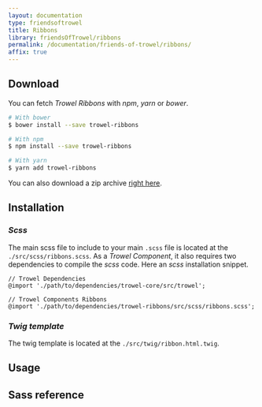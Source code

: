```yaml
---
layout: documentation
type: friendsoftrowel
title: Ribbons
library: friendsOfTrowel/ribbons
permalink: /documentation/friends-of-trowel/ribbons/
affix: true
---
```


## Download

You can fetch *Trowel Ribbons* with *npm*, *yarn* or *bower*.

```bash
# With bower
$ bower install --save trowel-ribbons

# With npm
$ npm install --save trowel-ribbons

# With yarn
$ yarn add trowel-ribbons
```

You can also download a zip archive [right here](https://github.com/FriendsOfTrowel/Ribbons/archive/master.zip).


## Installation

### *Scss*
The main scss file to include to your main `.scss` file is located at the `./src/scss/ribbons.scss`. As a *Trowel Component*, it also requires two dependencies to compile the *scss* code. Here an *scss* installation snippet.

```
// Trowel Dependencies
@import './path/to/dependencies/trowel-core/src/trowel';

// Trowel Components Ribbons
@import './path/to/dependencies/trowel-ribbons/src/scss/ribbons.scss';
```


### *Twig template*
The twig template is located at the `./src/twig/ribbon.html.twig`.

## Usage

## Sass reference